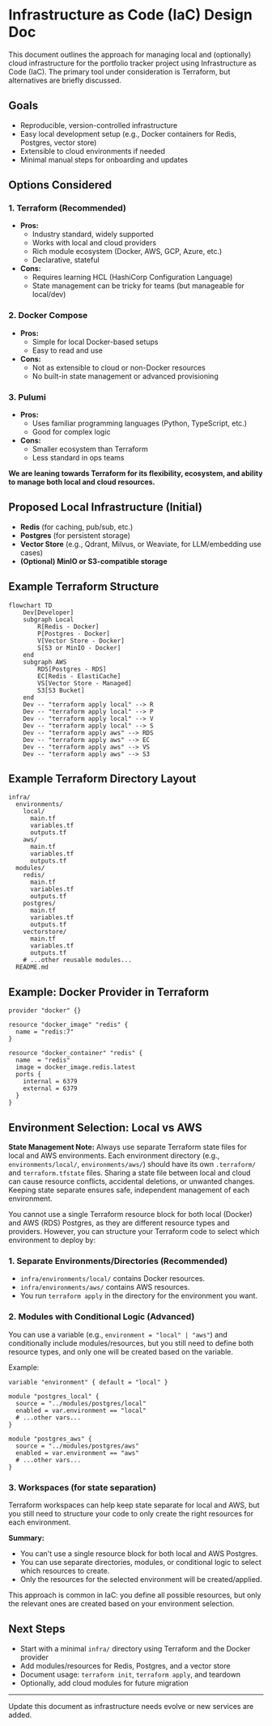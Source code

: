 # Infrastructure as Code (IaC) Design Doc

This document outlines the approach for managing local and (optionally) cloud infrastructure for the portfolio tracker project using Infrastructure as Code (IaC). The primary tool under consideration is Terraform, but alternatives are briefly discussed.

## Goals
- Reproducible, version-controlled infrastructure
- Easy local development setup (e.g., Docker containers for Redis, Postgres, vector store)
- Extensible to cloud environments if needed
- Minimal manual steps for onboarding and updates

## Options Considered

### 1. **Terraform (Recommended)**
- **Pros:**
  - Industry standard, widely supported
  - Works with local and cloud providers
  - Rich module ecosystem (Docker, AWS, GCP, Azure, etc.)
  - Declarative, stateful
- **Cons:**
  - Requires learning HCL (HashiCorp Configuration Language)
  - State management can be tricky for teams (but manageable for local/dev)

### 2. **Docker Compose**
- **Pros:**
  - Simple for local Docker-based setups
  - Easy to read and use
- **Cons:**
  - Not as extensible to cloud or non-Docker resources
  - No built-in state management or advanced provisioning

### 3. **Pulumi**
- **Pros:**
  - Uses familiar programming languages (Python, TypeScript, etc.)
  - Good for complex logic
- **Cons:**
  - Smaller ecosystem than Terraform
  - Less standard in ops teams

**We are leaning towards Terraform for its flexibility, ecosystem, and ability to manage both local and cloud resources.**

## Proposed Local Infrastructure (Initial)
- **Redis** (for caching, pub/sub, etc.)
- **Postgres** (for persistent storage)
- **Vector Store** (e.g., Qdrant, Milvus, or Weaviate, for LLM/embedding use cases)
- **(Optional) MinIO or S3-compatible storage**

## Example Terraform Structure

```mermaid
flowchart TD
    Dev[Developer]
    subgraph Local
        R[Redis - Docker]
        P[Postgres - Docker]
        V[Vector Store - Docker]
        S[S3 or MinIO - Docker]
    end
    subgraph AWS
        RDS[Postgres - RDS]
        EC[Redis - ElastiCache]
        VS[Vector Store - Managed]
        S3[S3 Bucket]
    end
    Dev -- "terraform apply local" --> R
    Dev -- "terraform apply local" --> P
    Dev -- "terraform apply local" --> V
    Dev -- "terraform apply local" --> S
    Dev -- "terraform apply aws" --> RDS
    Dev -- "terraform apply aws" --> EC
    Dev -- "terraform apply aws" --> VS
    Dev -- "terraform apply aws" --> S3
```


## Example Terraform Directory Layout

```
infra/
  environments/
    local/
      main.tf
      variables.tf
      outputs.tf
    aws/
      main.tf
      variables.tf
      outputs.tf
  modules/
    redis/
      main.tf
      variables.tf
      outputs.tf
    postgres/
      main.tf
      variables.tf
      outputs.tf
    vectorstore/
      main.tf
      variables.tf
      outputs.tf
    # ...other reusable modules...
  README.md
```

## Example: Docker Provider in Terraform

```hcl
provider "docker" {}

resource "docker_image" "redis" {
  name = "redis:7"
}

resource "docker_container" "redis" {
  name  = "redis"
  image = docker_image.redis.latest
  ports {
    internal = 6379
    external = 6379
  }
}
```

## Environment Selection: Local vs AWS


**State Management Note:**
Always use separate Terraform state files for local and AWS environments. Each environment directory (e.g., `environments/local/`, `environments/aws/`) should have its own `.terraform/` and `terraform.tfstate` files. Sharing a state file between local and cloud can cause resource conflicts, accidental deletions, or unwanted changes. Keeping state separate ensures safe, independent management of each environment.

You cannot use a single Terraform resource block for both local (Docker) and AWS (RDS) Postgres, as they are different resource types and providers. However, you can structure your Terraform code to select which environment to deploy by:

### 1. Separate Environments/Directories (Recommended)
- `infra/environments/local/` contains Docker resources.
- `infra/environments/aws/` contains AWS resources.
- You run `terraform apply` in the directory for the environment you want.

### 2. Modules with Conditional Logic (Advanced)
You can use a variable (e.g., `environment = "local" | "aws"`) and conditionally include modules/resources, but you still need to define both resource types, and only one will be created based on the variable.

Example:
```hcl
variable "environment" { default = "local" }

module "postgres_local" {
  source = "../modules/postgres/local"
  enabled = var.environment == "local"
  # ...other vars...
}

module "postgres_aws" {
  source = "../modules/postgres/aws"
  enabled = var.environment == "aws"
  # ...other vars...
}
```

### 3. Workspaces (for state separation)
Terraform workspaces can help keep state separate for local and AWS, but you still need to structure your code to only create the right resources for each environment.

**Summary:**
- You can't use a single resource block for both local and AWS Postgres.
- You can use separate directories, modules, or conditional logic to select which resources to create.
- Only the resources for the selected environment will be created/applied.

This approach is common in IaC: you define all possible resources, but only the relevant ones are created based on your environment selection.

## Next Steps
- Start with a minimal `infra/` directory using Terraform and the Docker provider
- Add modules/resources for Redis, Postgres, and a vector store
- Document usage: `terraform init`, `terraform apply`, and teardown
- Optionally, add cloud modules for future migration

---
Update this document as infrastructure needs evolve or new services are added.
